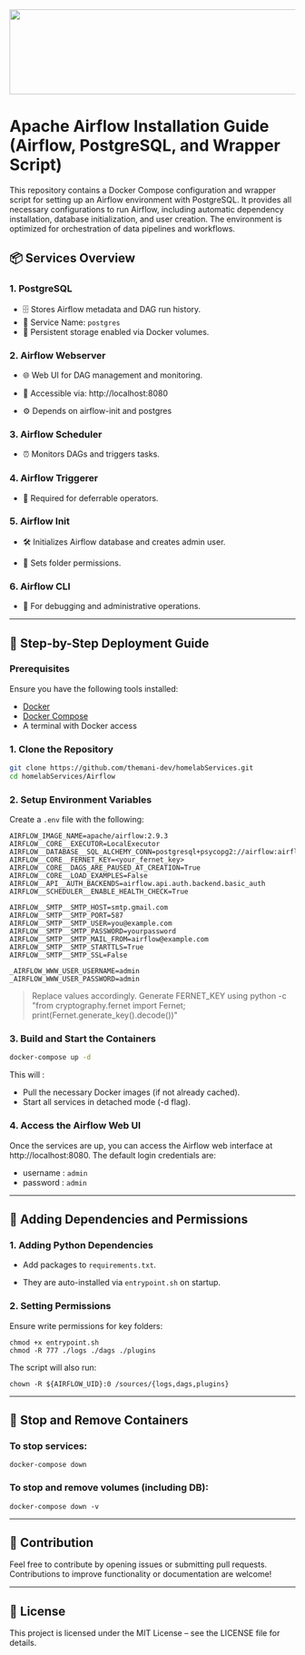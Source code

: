 <img src="https://www.kindpng.com/picc/m/401-4019608_air-flow-png-apache-airflow-logo-png-transparent.png" width="1000" height="150">

# Apache Airflow Installation Guide (Airflow, PostgreSQL, and Wrapper Script)


This repository contains a Docker Compose configuration and wrapper script for setting up an Airflow environment with PostgreSQL. It provides all necessary configurations to run Airflow, including automatic dependency installation, database initialization, and user creation. The environment is optimized for orchestration of data pipelines and workflows.

## 📦 Services Overview


### **1. PostgreSQL**

- 🗄️ Stores Airflow metadata and DAG run history.
- 🔧 Service Name: `postgres`
- 💾 Persistent storage enabled via Docker volumes.

### **2. Airflow Webserver**

- 🌐 Web UI for DAG management and monitoring.

- 🔗 Accessible via: http://localhost:8080

- ⚙️ Depends on airflow-init and postgres

### **3. Airflow Scheduler**

- ⏰ Monitors DAGs and triggers tasks.

### **4. Airflow Triggerer**

- 🧠 Required for deferrable operators.

### **5. Airflow Init**

- 🛠️ Initializes Airflow database and creates admin user.

- 📂 Sets folder permissions.

### **6. Airflow CLI**

- 🐚 For debugging and administrative operations.

---
## 🚀 Step-by-Step Deployment Guide

### Prerequisites

Ensure you have the following tools installed:
- [Docker](https://www.docker.com/get-started)
- [Docker Compose](https://docs.docker.com/compose/install/)
- A terminal with Docker access

### **1. Clone the Repository**

```bash
git clone https://github.com/themani-dev/homelabServices.git
cd homelabServices/Airflow
```
### **2. Setup Environment Variables**
Create a `.env` file with the following:

```shell
AIRFLOW_IMAGE_NAME=apache/airflow:2.9.3
AIRFLOW__CORE__EXECUTOR=LocalExecutor
AIRFLOW__DATABASE__SQL_ALCHEMY_CONN=postgresql+psycopg2://airflow:airflow@postgres/airflow
AIRFLOW__CORE__FERNET_KEY=<your_fernet_key>
AIRFLOW__CORE__DAGS_ARE_PAUSED_AT_CREATION=True
AIRFLOW__CORE__LOAD_EXAMPLES=False
AIRFLOW__API__AUTH_BACKENDS=airflow.api.auth.backend.basic_auth
AIRFLOW__SCHEDULER__ENABLE_HEALTH_CHECK=True

AIRFLOW__SMTP__SMTP_HOST=smtp.gmail.com
AIRFLOW__SMTP__SMTP_PORT=587
AIRFLOW__SMTP__SMTP_USER=you@example.com
AIRFLOW__SMTP__SMTP_PASSWORD=yourpassword
AIRFLOW__SMTP__SMTP_MAIL_FROM=airflow@example.com
AIRFLOW__SMTP__SMTP_STARTTLS=True
AIRFLOW__SMTP__SMTP_SSL=False

_AIRFLOW_WWW_USER_USERNAME=admin
_AIRFLOW_WWW_USER_PASSWORD=admin
```

> Replace values accordingly. Generate FERNET_KEY using python -c "from cryptography.fernet import Fernet; print(Fernet.generate_key().decode())"

### **3. Build and Start the Containers**

```bash
docker-compose up -d
```
This will :
- Pull the necessary Docker images (if not already cached).
- Start all services in detached mode (-d flag).

### **4. Access the Airflow Web UI**

Once the services are up, you can access the Airflow web interface at http://localhost:8080. The default login credentials are:

- username : `admin`
- password : `admin`
 ---
## 🧩 Adding Dependencies and Permissions

### 1. Adding Python Dependencies
- Add packages to `requirements.txt`.

- They are auto-installed via `entrypoint.sh` on startup.

### 2. Setting Permissions

Ensure write permissions for key folders:

```shell
chmod +x entrypoint.sh
chmod -R 777 ./logs ./dags ./plugins
```

The script will also run:
```shell
chown -R ${AIRFLOW_UID}:0 /sources/{logs,dags,plugins}
```
---

## 🛑 Stop and Remove Containers

### To stop services:

```shell
docker-compose down
```

### To stop and remove volumes (including DB):
```shell
docker-compose down -v
```
---

## **🤝 Contribution**
Feel free to contribute by opening issues or submitting pull requests. Contributions to improve functionality or documentation are welcome!

---
## 📜 License

This project is licensed under the MIT License – see the LICENSE file for details.

